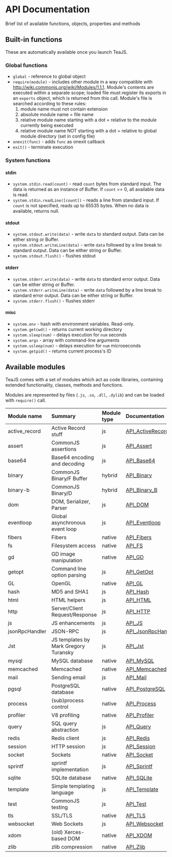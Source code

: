 # API Documentation #

Brief list of available functions, objects, properties and methods

## Built-in functions ##

These are automatically available once you launch TeaJS.

### Global functions ###

  * `global` - reference to global object
  * `require(module)` - includes other module in a way compatible with http://wiki.commonjs.org/wiki/Modules/1.1.1. Module's contents are executed within a separate scope; loaded file must register its exports in an `exports` object, which is returned from this call. Module's file is searched according to these rules:
    1. module name must not contain extension
    1. absolute module name = file name
    1. relative module name starting with a dot = relative to the module currently being executed
    1. relative module name NOT starting with a dot = relative to global module directory (set in config file)
  * `onexit(func)` - adds `func` as onexit callback
  * `exit()` - terminate execution

### System functions ###

#### stdin ####
  * `system.stdin.read(count)` - read `count` bytes from standard input. The data is returned as an instance of Buffer. If `count` == 0, all available data is read.
  * `system.stdin.readLine([count])` - reads a line from standard input. If `count` is not specified, reads up to 65535 bytes. When no data is available, returns null.

#### stdout ####
  * `system.stdout.write(data)` - write `data` to standard output. Data can be either string or Buffer.
  * `system.stdout.writeLine(data)` - write `data` followed by a line break to standard output. Data can be either string or Buffer.
  * `system.stdout.flush()` - flushes stdout

#### stderr ####
  * `system.stderr.write(data)` - write `data` to standard error output. Data can be either string or Buffer.
  * `system.stderr.writeLine(data)` - write `data` followed by a line break to standard error output. Data can be either string or Buffer.
  * `system.stderr.flush()` - flushes stderr

#### misc ####
  * `system.env` - hash with environment variables. Read-only.
  * `system.getcwd()` - returns current working directory
  * `system.sleep(num)` - delays execution for `num` seconds
  * `system.args` - array with command-line arguments
  * `system.usleep(num)` - delays execution for `num` microseconds
  * `system.getpid()` - returns current process's ID

## Available modules ##

TeaJS comes with a set of modules which act as code libraries, containing extended functionality, classes, methods and functions.

Modules are represented by files (`.js`, `.so`, `.dll`, `.dylib`) and can be loaded with `require()` call.

| **Module name** | **Summary** | **Module type** | **Documentation** |
|:----------------|:------------|:----------------|:------------------|
| active\_record | Active Record stuff | js | [API\_ActiveRecord](API_ActiveRecord.md) |
| assert | CommonJS assertions | js | [API\_Assert](API_Assert.md) |
| base64 | Base64 encoding and decoding | js | [API\_Base64](API_Base64.md) |
| binary | CommonJS Binary/F Buffer | hybrid | [API\_Binary](API_Binary.md) |
| binary-b | CommonJS Binary/D | hybrid | [API\_Binary\_B](API_Binary_B.md) |
| dom | DOM, Serializer, Parser  | js | [API\_DOM](API_DOM.md) |
| eventloop | Global asynchronous event loop  | js | [API\_Eventloop](API_Eventloop.md) |
| fibers | Fibers | native | [API\_Fibers](API_Fibers.md) |
| fs | Filesystem access | native | [API\_FS](API_FS.md) |
| gd | GD image manipulation | native | [API\_GD](API_GD.md) |
| getopt | Command line option parsing | js | [API\_GetOpt](API_GetOpt.md) |
| GL | OpenGL | native | [API\_GL](API_GL.md) |
| hash | MD5 and SHA1 | js | [API\_Hash](API_Hash.md) |
| html | HTML helpers | js | [API\_HTML](API_HTML.md) |
| http | Server/Client Request/Response | js | [API\_HTTP](API_HTTP.md) |
| js | JS enhancements | js |[API\_JS](API_JS.md) |
| jsonRpcHandler | JSON-RPC | js | [API\_JsonRpcHandler](API_JsonRpcHandler.md) |
| Jst | JS templates by Mark Gregory Turansky | js |[API\_Jst](.md) |
| mysql | MySQL database | native | [API\_MySQL](API_MySQL.md) |
| memcached | Memcached | native | [API\_Memcached](API_Memcached.md) |
| mail | Sending email | js | [API\_Mail](API_Mail.md) |
| pgsql | PostgreSQL database | native | [API\_PostgreSQL](API_PostgreSQL.md) |
| process | (sub)process control | native | [API\_Process](API_Process.md) |
| profiler | V8 profiling | native | [API\_Profiler](API_Profiler.md) |
| query | SQL query abstraction | js | [API\_Query](API_Query.md) |
| redis | Redis client | js | [API\_Redis](API_Redis.md) |
| session | HTTP session | js | [API\_Session](API_Session.md) |
| socket | Sockets | native | [API\_Socket](API_Socket.md) |
| sprintf | sprintf implementation | js | [API\_Sprintf](API_Sprintf.md) |
| sqlite | SQLite database | native | [API\_SQLite](API_SQLite.md) |
| template | Simple templating language | js | [API\_Template](API_Template.md) |
| test | CommonJS testing | js | [API\_Test](API_Test.md) |
| tls | SSL/TLS | native | [API\_TLS](API_TLS.md) |
| websocket | Web Sockets | js | [API\_Websocket](API_Websocket.md) |
| xdom | (old) Xerces-based DOM | native | [API\_XDOM](API_XDOM.md) |
| zlib | zlib compression | native | [API\_Zlib](API_Zlib.md) |